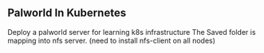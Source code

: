## Palworld In Kubernetes

Deploy a palworld server for learning k8s infrastructure
The Saved folder is mapping into nfs server. (need to install nfs-client on all nodes)
